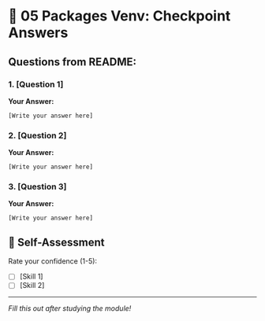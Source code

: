 # 📝 05 Packages Venv: Checkpoint Answers

## Questions from README:

### 1. [Question 1]
**Your Answer:**
```
[Write your answer here]
```

### 2. [Question 2]
**Your Answer:**
```
[Write your answer here]
```

### 3. [Question 3]
**Your Answer:**
```
[Write your answer here]
```

## 🎯 Self-Assessment
Rate your confidence (1-5):
- [ ] [Skill 1]
- [ ] [Skill 2]

---

*Fill this out after studying the module!*
